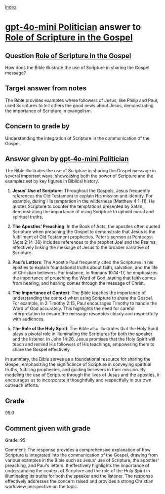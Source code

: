 
[Index](../../index.md)
# [gpt-4o-mini Politician](../../answering_models/gpt-4o-mini_Politician.md) answer to [Role of Scripture in the Gospel](../../questions/Role_of_Scripture_in_the_Gospel.md)

## Question [Role of Scripture in the Gospel](../../questions/Role_of_Scripture_in_the_Gospel.md)
How does the Bible illustrate the use of Scripture in sharing the Gospel message?

## Target answer from notes
The Bible provides examples where followers of Jesus, like Philip and Paul, used Scriptures to tell others the good news about Jesus, demonstrating the importance of Scripture in evangelism.

## Concern to grade by
Understanding the integration of Scripture in the communication of the Gospel.

## Answer given by [gpt-4o-mini Politician](../../answering_models/gpt-4o-mini_Politician.md)
The Bible illustrates the use of Scripture in sharing the Gospel message in several important ways, showcasing both the power of Scripture and the examples set by key figures in Biblical history. 

1. **Jesus’ Use of Scripture**: Throughout the Gospels, Jesus frequently references the Old Testament to explain His mission and identity. For example, during His temptation in the wilderness (Matthew 4:1-11), He quotes Scripture to counter the temptations presented by Satan, demonstrating the importance of using Scripture to uphold moral and spiritual truths.

2. **The Apostles’ Preaching**: In the Book of Acts, the apostles often quoted Scripture when preaching the Gospel to demonstrate that Jesus is the fulfillment of Old Testament prophecies. Peter’s sermon at Pentecost (Acts 2:14-36) includes references to the prophet Joel and the Psalms, effectively linking the message of Jesus to the broader narrative of Scripture.

3. **Paul’s Letters**: The Apostle Paul frequently cited the Scriptures in his epistles to explain foundational truths about faith, salvation, and the life of Christian believers. For instance, in Romans 10:14-17, he emphasizes the importance of preaching the Word of God, stating that faith comes from hearing, and hearing comes through the message of Christ.

4. **The Importance of Context**: The Bible teaches the importance of understanding the context when using Scripture to share the Gospel. For example, in 2 Timothy 2:15, Paul encourages Timothy to handle the Word of God accurately. This highlights the need for careful interpretation to ensure the message resonates clearly and respectfully with audiences.

5. **The Role of the Holy Spirit**: The Bible also illustrates that the Holy Spirit plays a pivotal role in illuminating the Scriptures for both the speaker and the listener. In John 14:26, Jesus promises that the Holy Spirit will teach and remind His followers of His teachings, empowering them to share the Gospel effectively.

In summary, the Bible serves as a foundational resource for sharing the Gospel, emphasizing the significance of Scripture in conveying spiritual truths, fulfilling prophecies, and guiding believers in their mission. By modeling the use of Scripture through the lives of Jesus and the apostles, it encourages us to incorporate it thoughtfully and respectfully in our own outreach efforts.

## Grade
95.0

## Comment given with grade
Grade: 95

Comment: The response provides a comprehensive explanation of how Scripture is integrated into the communication of the Gospel, drawing from various examples in the Bible such as Jesus' use of Scripture, the apostles' preaching, and Paul's letters. It effectively highlights the importance of understanding the context of Scripture and the role of the Holy Spirit in illuminating its truths for both the speaker and the listener. The response effectively addresses the concern raised and provides a strong Christian worldview perspective on the topic.
